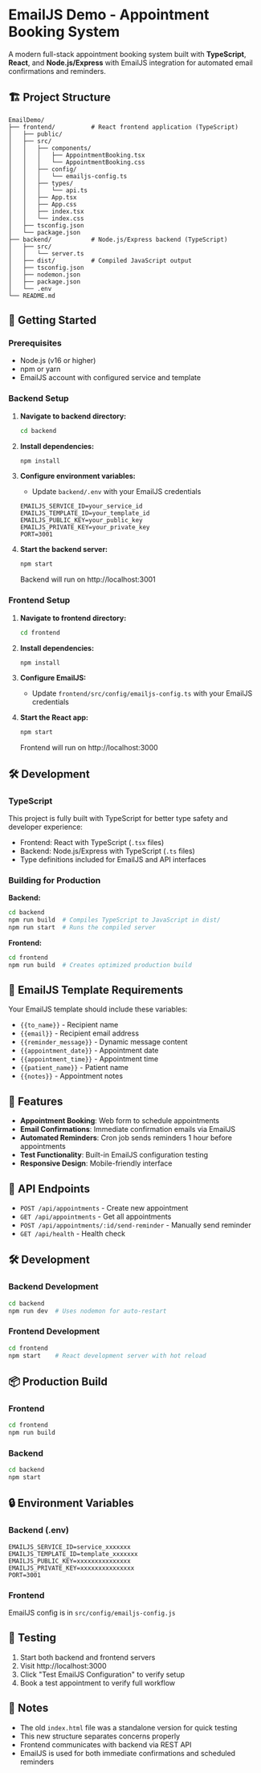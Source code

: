 # EmailJS Demo - Appointment Booking System

A modern full-stack appointment booking system built with **TypeScript**, **React**, and **Node.js/Express** with EmailJS integration for automated email confirmations and reminders.

## 🏗️ Project Structure

```
EmailDemo/
├── frontend/          # React frontend application (TypeScript)
│   ├── public/
│   ├── src/
│   │   ├── components/
│   │   │   ├── AppointmentBooking.tsx
│   │   │   └── AppointmentBooking.css
│   │   ├── config/
│   │   │   └── emailjs-config.ts
│   │   ├── types/
│   │   │   └── api.ts
│   │   ├── App.tsx
│   │   ├── App.css
│   │   ├── index.tsx
│   │   └── index.css
│   ├── tsconfig.json
│   └── package.json
├── backend/           # Node.js/Express backend (TypeScript)
│   ├── src/
│   │   └── server.ts
│   ├── dist/          # Compiled JavaScript output
│   ├── tsconfig.json
│   ├── nodemon.json
│   ├── package.json
│   └── .env
└── README.md
```

## 🚀 Getting Started

### Prerequisites
- Node.js (v16 or higher)
- npm or yarn
- EmailJS account with configured service and template

### Backend Setup

1. **Navigate to backend directory:**
   ```bash
   cd backend
   ```

2. **Install dependencies:**
   ```bash
   npm install
   ```

3. **Configure environment variables:**
   - Update `backend/.env` with your EmailJS credentials
   ```
   EMAILJS_SERVICE_ID=your_service_id
   EMAILJS_TEMPLATE_ID=your_template_id
   EMAILJS_PUBLIC_KEY=your_public_key
   EMAILJS_PRIVATE_KEY=your_private_key
   PORT=3001
   ```

4. **Start the backend server:**
   ```bash
   npm start
   ```
   Backend will run on http://localhost:3001

### Frontend Setup

1. **Navigate to frontend directory:**
   ```bash
   cd frontend
   ```

2. **Install dependencies:**
   ```bash
   npm install
   ```

3. **Configure EmailJS:**
   - Update `frontend/src/config/emailjs-config.ts` with your EmailJS credentials

4. **Start the React app:**
   ```bash
   npm start
   ```
   Frontend will run on http://localhost:3000

## 🛠️ Development

### TypeScript
This project is fully built with TypeScript for better type safety and developer experience:
- Frontend: React with TypeScript (`.tsx` files)
- Backend: Node.js/Express with TypeScript (`.ts` files)
- Type definitions included for EmailJS and API interfaces

### Building for Production
**Backend:**
```bash
cd backend
npm run build  # Compiles TypeScript to JavaScript in dist/
npm run start  # Runs the compiled server
```

**Frontend:**
```bash
cd frontend
npm run build  # Creates optimized production build
```

## 📧 EmailJS Template Requirements

Your EmailJS template should include these variables:
- `{{to_name}}` - Recipient name
- `{{email}}` - Recipient email address
- `{{reminder_message}}` - Dynamic message content
- `{{appointment_date}}` - Appointment date
- `{{appointment_time}}` - Appointment time
- `{{patient_name}}` - Patient name
- `{{notes}}` - Appointment notes

## 🎯 Features

- **Appointment Booking**: Web form to schedule appointments
- **Email Confirmations**: Immediate confirmation emails via EmailJS
- **Automated Reminders**: Cron job sends reminders 1 hour before appointments
- **Test Functionality**: Built-in EmailJS configuration testing
- **Responsive Design**: Mobile-friendly interface

## 🔧 API Endpoints

- `POST /api/appointments` - Create new appointment
- `GET /api/appointments` - Get all appointments
- `POST /api/appointments/:id/send-reminder` - Manually send reminder
- `GET /api/health` - Health check

## 🛠️ Development

### Backend Development
```bash
cd backend
npm run dev  # Uses nodemon for auto-restart
```

### Frontend Development
```bash
cd frontend
npm start    # React development server with hot reload
```

## 📦 Production Build

### Frontend
```bash
cd frontend
npm run build
```

### Backend
```bash
cd backend
npm start
```

## 🔒 Environment Variables

### Backend (.env)
```
EMAILJS_SERVICE_ID=service_xxxxxxx
EMAILJS_TEMPLATE_ID=template_xxxxxxx
EMAILJS_PUBLIC_KEY=xxxxxxxxxxxxxxx
EMAILJS_PRIVATE_KEY=xxxxxxxxxxxxxxx
PORT=3001
```

### Frontend
EmailJS config is in `src/config/emailjs-config.js`

## 🧪 Testing

1. Start both backend and frontend servers
2. Visit http://localhost:3000
3. Click "Test EmailJS Configuration" to verify setup
4. Book a test appointment to verify full workflow

## 📝 Notes

- The old `index.html` file was a standalone version for quick testing
- This new structure separates concerns properly
- Frontend communicates with backend via REST API
- EmailJS is used for both immediate confirmations and scheduled reminders
